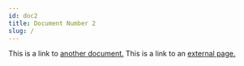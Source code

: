 ```yaml
---
id: doc2
title: Document Number 2
slug: /
---
```


This is a link to [another document.](doc3.md) This is a link to an [external page.](http://www.example.com/)
